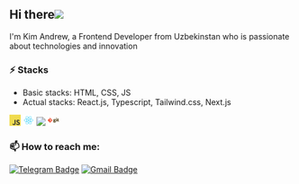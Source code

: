 
## Hi there<img src="https://github.com/TheDudeThatCode/TheDudeThatCode/blob/master/Assets/Hi.gif" width="29px"> 

I'm Kim Andrew, a Frontend Developer from Uzbekinstan who is passionate about technologies and innovation


### ⚡ Stacks

- Basic stacks: HTML, CSS, JS
- Actual stacks: React.js, Typescript, Tailwind.css, Next.js

<code><img height="20" src="https://raw.githubusercontent.com/github/explore/80688e429a7d4ef2fca1e82350fe8e3517d3494d/topics/javascript/javascript.png"></code>
<code><img height="20" src="https://raw.githubusercontent.com/github/explore/80688e429a7d4ef2fca1e82350fe8e3517d3494d/topics/react/react.png"></code>
<code><img height="20" src="https://cdn-icons-png.flaticon.com/512/5968/5968381.png"></code>
<code><img height="20" src="https://raw.githubusercontent.com/github/explore/80688e429a7d4ef2fca1e82350fe8e3517d3494d/topics/git/git.png"></code>

###  📫 How to reach me:

[![Telegram Badge](https://img.shields.io/badge/-@arledev-1ca0f1?style=flat-square&labelColor=1ca0f1&logo=twitter&logoColor=white&link=https://telegram.com/arledev)](https://t.me/arledev) 
[![Gmail Badge](https://img.shields.io/badge/Gmail-c14438?style=flat-square&logo=Gmail&logoColor=white&link=mailto:arlekinndev@gmail.com)](mailto:arlekinndev@gmail.com)
